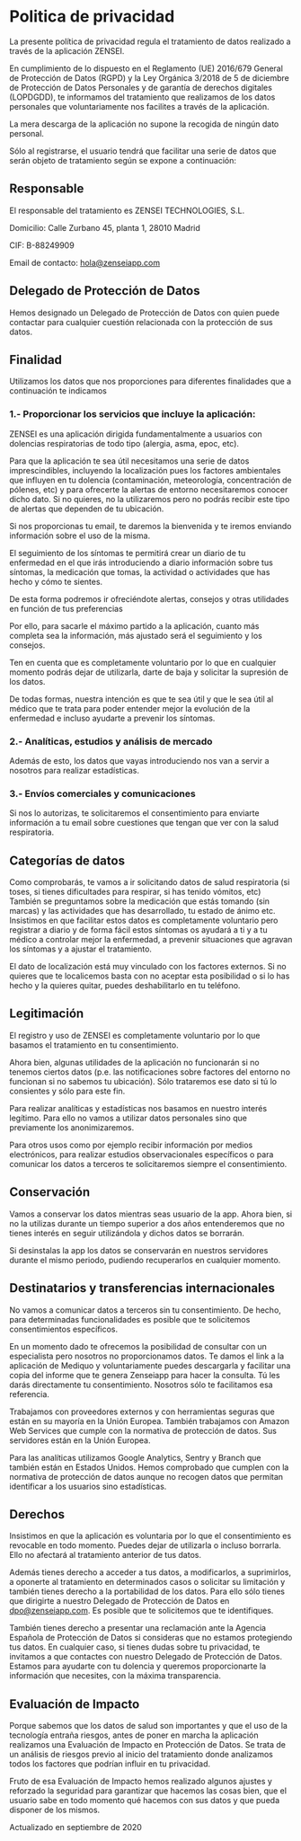 # Politica de privacidad

La presente política de privacidad regula el tratamiento de datos
realizado a través de la aplicación ZENSEI.

En cumplimiento de lo dispuesto en el Reglamento (UE) 2016/679 General
de Protección de Datos (RGPD) y la Ley Orgánica 3/2018 de 5 de diciembre
de Protección de Datos Personales y de garantía de derechos digitales
(LOPDGDD), te informamos del tratamiento que realizamos de los datos
personales que voluntariamente nos facilites a través de la aplicación.

La mera descarga de la aplicación no supone la recogida de ningún dato
personal.

Sólo al registrarse, el usuario tendrá que facilitar una serie de datos
que serán objeto de tratamiento según se expone a continuación:

## Responsable

El responsable del tratamiento es ZENSEI TECHNOLOGIES, S.L.

Domicilio: Calle Zurbano 45, planta 1, 28010 Madrid

CIF: B-88249909

Email de contacto: hola@zenseiapp.com

## Delegado de Protección de Datos

Hemos designado un Delegado de Protección de Datos con quien puede
contactar para cualquier cuestión relacionada con la protección de sus
datos.

## Finalidad

Utilizamos los datos que nos proporciones para diferentes finalidades
que a continuación te indicamos

### 1.- Proporcionar los servicios que incluye la aplicación:

ZENSEI es una aplicación dirigida fundamentalmente a usuarios con
dolencias respiratorias de todo tipo (alergia, asma, epoc, etc).

Para que la aplicación te sea útil necesitamos una serie de datos
imprescindibles, incluyendo la localización pues los factores
ambientales que influyen en tu dolencia (contaminación, meteorología,
concentración de pólenes, etc) y para ofrecerte la alertas de entorno
necesitaremos conocer dicho dato. Si no quieres, no la utilizaremos pero
no podrás recibir este tipo de alertas que dependen de tu ubicación.

Si nos proporcionas tu email, te daremos la bienvenida y te iremos
enviando información sobre el uso de la misma.

El seguimiento de los síntomas te permitirá crear un diario de tu
enfermedad en el que irás introduciendo a diario información sobre tus
síntomas, la medicación que tomas, la actividad o actividades que has
hecho y cómo te sientes.

De esta forma podremos ir ofreciéndote alertas, consejos y otras
utilidades en función de tus preferencias

Por ello, para sacarle el máximo partido a la aplicación, cuanto más
completa sea la información, más ajustado será el seguimiento y los
consejos.

Ten en cuenta que es completamente voluntario por lo que en cualquier
momento podrás dejar de utilizarla, darte de baja y solicitar la
supresión de los datos.

De todas formas, nuestra intención es que te sea útil y que le sea útil
al médico que te trata para poder entender mejor la evolución de la
enfermedad e incluso ayudarte a prevenir los síntomas.

### 2.- Analíticas, estudios y análisis de mercado

Además de esto, los datos que vayas introduciendo nos van a servir a
nosotros para realizar estadísticas.

### 3.- Envíos comerciales y comunicaciones

Si nos lo autorizas, te solicitaremos el consentimiento para enviarte
información a tu email sobre cuestiones que tengan que ver con la salud
respiratoria.

## Categorías de datos

Como comprobarás, te vamos a ir solicitando datos de salud respiratoria
(si toses, si tienes dificultades para respirar, si has tenido vómitos,
etc) También se preguntamos sobre la medicación que estás tomando (sin
marcas) y las actividades que has desarrollado, tu estado de ánimo etc.
Insistimos en que facilitar estos datos es completamente voluntario pero
registrar a diario y de forma fácil estos síntomas os ayudará a ti y a
tu médico a controlar mejor la enfermedad, a prevenir situaciones que
agravan los síntomas y a ajustar el tratamiento.

El dato de localización está muy vinculado con los factores externos. Si
no quieres que te localicemos basta con no aceptar esta posibilidad o si
lo has hecho y la quieres quitar, puedes deshabilitarlo en tu teléfono.

## Legitimación

El registro y uso de ZENSEI es completamente voluntario por lo que
basamos el tratamiento en tu consentimiento.

Ahora bien, algunas utilidades de la aplicación no funcionarán si no
tenemos ciertos datos (p.e. las notificaciones sobre factores del
entorno no funcionan si no sabemos tu ubicación). Sólo trataremos ese
dato si tú lo consientes y sólo para este fin.

Para realizar analíticas y estadísticas nos basamos en nuestro interés
legítimo. Para ello no vamos a utilizar datos personales sino que
previamente los anonimizaremos.

Para otros usos como por ejemplo recibir información por medios
electrónicos, para realizar estudios observacionales específicos o para
comunicar los datos a terceros te solicitaremos siempre el
consentimiento.

## Conservación

Vamos a conservar los datos mientras seas usuario de la app. Ahora bien,
si no la utilizas durante un tiempo superior a dos años entenderemos que no
tienes interés en seguir utilizándola y dichos datos se borrarán.

Si desinstalas la app los datos se conservarán en nuestros servidores durante
el mismo periodo, pudiendo recuperarlos en cualquier momento.

## Destinatarios y transferencias internacionales

No vamos a comunicar datos a terceros sin tu consentimiento. De hecho,
para determinadas funcionalidades es posible que te solicitemos
consentimientos específicos.

En un momento dado te ofrecemos la posibilidad de consultar con un
especialista pero nosotros no proporcionamos datos. Te damos el link a
la aplicación de Mediquo y voluntariamente puedes descargarla y
facilitar una copia del informe que te genera Zenseiapp para hacer la
consulta. Tú les darás directamente tu consentimiento. Nosotros sólo te
facilitamos esa referencia.

Trabajamos con proveedores externos y con herramientas seguras que están
en su mayoría en la Unión Europea. También trabajamos con Amazon Web
Services que cumple con la normativa de protección de datos. Sus
servidores están en la Unión Europea.

Para las analíticas utilizamos Google Analytics, Sentry y Branch que
también están en Estados Unidos. Hemos comprobado que cumplen con la
normativa de protección de datos aunque no recogen datos que permitan
identificar a los usuarios sino estadísticas.

## Derechos

Insistimos en que la aplicación es voluntaria por lo que el
consentimiento es revocable en todo momento. Puedes dejar de utilizarla
o incluso borrarla. Ello no afectará al tratamiento anterior de tus
datos.

Además tienes derecho a acceder a tus datos, a modificarlos, a
suprimirlos, a oponerte al tratamiento en determinados casos o solicitar
su limitación y también tienes derecho a la portabilidad de los datos.
Para ello sólo tienes que dirigirte a nuestro Delegado de Protección de
Datos en dpo@zenseiapp.com. Es posible que te solicitemos que te
identifiques.

También tienes derecho a presentar una reclamación ante la Agencia
Española de Protección de Datos si consideras que no estamos protegiendo
tus datos. En cualquier caso, si tienes dudas sobre tu privacidad, te
invitamos a que contactes con nuestro Delegado de Protección de Datos.
Estamos para ayudarte con tu dolencia y queremos proporcionarte la
información que necesites, con la máxima transparencia.

## Evaluación de Impacto

Porque sabemos que los datos de salud son importantes y que el uso de la
tecnología entraña riesgos, antes de poner en marcha la aplicación
realizamos una Evaluación de Impacto en Protección de Datos. Se trata de
un análisis de riesgos previo al inicio del tratamiento donde analizamos
todos los factores que podrían influir en tu privacidad.

Fruto de esa Evaluación de Impacto hemos realizado algunos ajustes y
reforzado la seguridad para garantizar que hacemos las cosas bien, que
el usuario sabe en todo momento qué hacemos con sus datos y que pueda
disponer de los mismos.

Actualizado en septiembre de 2020
